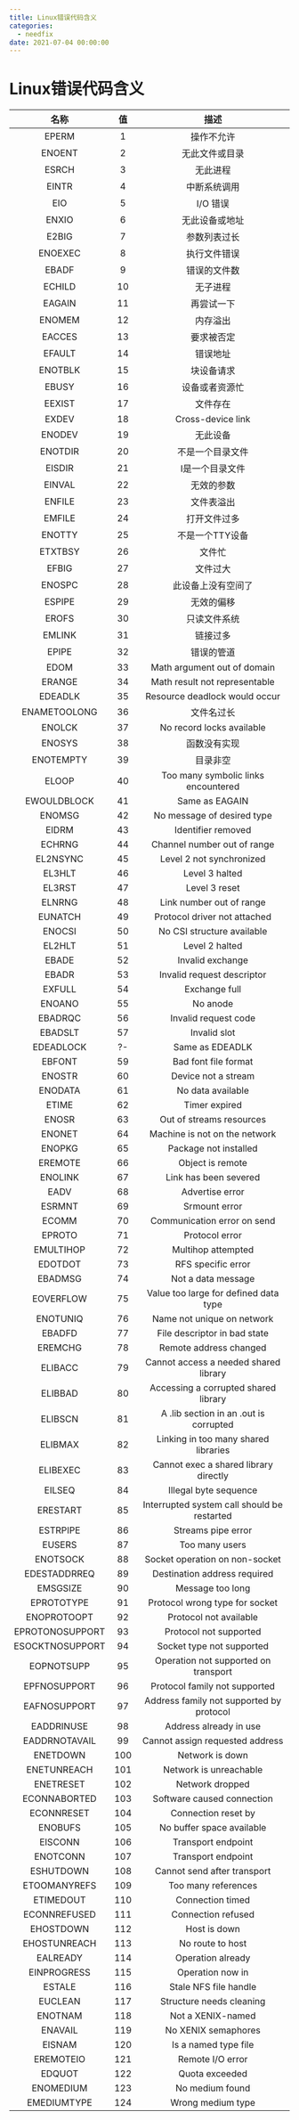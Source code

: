 ```yaml
---
title: Linux错误代码含义
categories:
  - needfix
date: 2021-07-04 00:00:00
---
```

# Linux错误代码含义



|       名称        |  值   |                    描述                    |
| :-------------: | :--: | :--------------------------------------: |
|      EPERM      |  1   |                  操作不允许                   |
|     ENOENT      |  2   |                 无此文件或目录                  |
|      ESRCH      |  3   |                   无此进程                   |
|      EINTR      |  4   |                  中断系统调用                  |
|       EIO       |  5   |                  I/O 错误                  |
|      ENXIO      |  6   |                 无此设备或地址                  |
|      E2BIG      |  7   |                  参数列表过长                  |
|     ENOEXEC     |  8   |                  执行文件错误                  |
|      EBADF      |  9   |                  错误的文件数                  |
|     ECHILD      |  10  |                   无子进程                   |
|     EAGAIN      |  11  |                  再尝试一下                   |
|     ENOMEM      |  12  |                   内存溢出                   |
|     EACCES      |  13  |                  要求被否定                   |
|     EFAULT      |  14  |                   错误地址                   |
|     ENOTBLK     |  15  |                  块设备请求                   |
|      EBUSY      |  16  |                 设备或者资源忙                  |
|     EEXIST      |  17  |                   文件存在                   |
|      EXDEV      |  18  |            Cross-device link             |
|     ENODEV      |  19  |                   无此设备                   |
|     ENOTDIR     |  20  |                 不是一个目录文件                 |
|     EISDIR      |  21  |                 I是一个目录文件                 |
|     EINVAL      |  22  |                  无效的参数                   |
|     ENFILE      |  23  |                  文件表溢出                   |
|     EMFILE      |  24  |                  打开文件过多                  |
|     ENOTTY      |  25  |                不是一个TTY设备                 |
|     ETXTBSY     |  26  |                   文件忙                    |
|      EFBIG      |  27  |                   文件过大                   |
|     ENOSPC      |  28  |                此设备上没有空间了                 |
|     ESPIPE      |  29  |                  无效的偏移                   |
|      EROFS      |  30  |                  只读文件系统                  |
|     EMLINK      |  31  |                   链接过多                   |
|      EPIPE      |  32  |                  错误的管道                   |
|      EDOM       |  33  |       Math argument out of domain        |
|     ERANGE      |  34  |      Math result not representable       |
|     EDEADLK     |  35  |      Resource deadlock would occur       |
|  ENAMETOOLONG   |  36  |                  文件名过长                   |
|     ENOLCK      |  37  |        No record locks available         |
|     ENOSYS      |  38  |                  函数没有实现                  |
|    ENOTEMPTY    |  39  |                   目录非空                   |
|      ELOOP      |  40  |   Too many symbolic links encountered    |
|   EWOULDBLOCK   |  41  |              Same as EAGAIN              |
|     ENOMSG      |  42  |        No message of desired type        |
|      EIDRM      |  43  |            Identifier removed            |
|     ECHRNG      |  44  |       Channel number out of range        |
|    EL2NSYNC     |  45  |         Level 2 not synchronized         |
|     EL3HLT      |  46  |              Level 3 halted              |
|     EL3RST      |  47  |              Level 3 reset               |
|     ELNRNG      |  48  |         Link number out of range         |
|     EUNATCH     |  49  |       Protocol driver not attached       |
|     ENOCSI      |  50  |        No CSI structure available        |
|     EL2HLT      |  51  |              Level 2 halted              |
|      EBADE      |  52  |             Invalid exchange             |
|      EBADR      |  53  |        Invalid request descriptor        |
|     EXFULL      |  54  |              Exchange full               |
|     ENOANO      |  55  |                 No anode                 |
|     EBADRQC     |  56  |           Invalid request code           |
|     EBADSLT     |  57  |               Invalid slot               |
|    EDEADLOCK    |  ?-  |             Same as EDEADLK              |
|     EBFONT      |  59  |           Bad font file format           |
|     ENOSTR      |  60  |           Device not a stream            |
|     ENODATA     |  61  |            No data available             |
|      ETIME      |  62  |              Timer expired               |
|      ENOSR      |  63  |         Out of streams resources         |
|     ENONET      |  64  |      Machine is not on the network       |
|     ENOPKG      |  65  |          Package not installed           |
|     EREMOTE     |  66  |             Object is remote             |
|     ENOLINK     |  67  |          Link has been severed           |
|      EADV       |  68  |             Advertise error              |
|     ESRMNT      |  69  |              Srmount error               |
|      ECOMM      |  70  |       Communication error on send        |
|     EPROTO      |  71  |              Protocol error              |
|    EMULTIHOP    |  72  |            Multihop attempted            |
|     EDOTDOT     |  73  |            RFS specific error            |
|     EBADMSG     |  74  |            Not a data message            |
|    EOVERFLOW    |  75  |  Value too large for defined data type   |
|    ENOTUNIQ     |  76  |        Name not unique on network        |
|     EBADFD      |  77  |       File descriptor in bad state       |
|     EREMCHG     |  78  |          Remote address changed          |
|     ELIBACC     |  79  |  Cannot access a needed shared library   |
|     ELIBBAD     |  80  |   Accessing a corrupted shared library   |
|     ELIBSCN     |  81  |  A .lib section in an .out is corrupted  |
|     ELIBMAX     |  82  |   Linking in too many shared libraries   |
|    ELIBEXEC     |  83  |  Cannot exec a shared library directly   |
|     EILSEQ      |  84  |          Illegal byte sequence           |
|    ERESTART     |  85  | Interrupted system call should be restarted |
|    ESTRPIPE     |  86  |            Streams pipe error            |
|     EUSERS      |  87  |              Too many users              |
|    ENOTSOCK     |  88  |      Socket operation on non-socket      |
|  EDESTADDRREQ   |  89  |       Destination address required       |
|    EMSGSIZE     |  90  |             Message too long             |
|   EPROTOTYPE    |  91  |      Protocol wrong type for socket      |
|   ENOPROTOOPT   |  92  |          Protocol not available          |
| EPROTONOSUPPORT |  93  |          Protocol not supported          |
| ESOCKTNOSUPPORT |  94  |        Socket type not supported         |
|   EOPNOTSUPP    |  95  |   Operation not supported on transport   |
|  EPFNOSUPPORT   |  96  |      Protocol family not supported       |
|  EAFNOSUPPORT   |  97  | Address family not supported by protocol |
|   EADDRINUSE    |  98  |          Address already in use          |
|  EADDRNOTAVAIL  |  99  |     Cannot assign requested address      |
|    ENETDOWN     | 100  |             Network is down              |
|   ENETUNREACH   | 101  |          Network is unreachable          |
|    ENETRESET    | 102  |             Network dropped              |
|  ECONNABORTED   | 103  |        Software caused connection        |
|   ECONNRESET    | 104  |           Connection reset by            |
|     ENOBUFS     | 105  |        No buffer space available         |
|     EISCONN     | 106  |            Transport endpoint            |
|    ENOTCONN     | 107  |            Transport endpoint            |
|    ESHUTDOWN    | 108  |       Cannot send after transport        |
|  ETOOMANYREFS   | 109  |           Too many references            |
|    ETIMEDOUT    | 110  |             Connection timed             |
|  ECONNREFUSED   | 111  |            Connection refused            |
|    EHOSTDOWN    | 112  |               Host is down               |
|  EHOSTUNREACH   | 113  |             No route to host             |
|    EALREADY     | 114  |            Operation already             |
|   EINPROGRESS   | 115  |             Operation now in             |
|     ESTALE      | 116  |          Stale NFS file handle           |
|     EUCLEAN     | 117  |         Structure needs cleaning         |
|     ENOTNAM     | 118  |            Not a XENIX-named             |
|     ENAVAIL     | 119  |           No XENIX semaphores            |
|     EISNAM      | 120  |           Is a named type file           |
|    EREMOTEIO    | 121  |             Remote I/O error             |
|     EDQUOT      | 122  |              Quota exceeded              |
|    ENOMEDIUM    | 123  |             No medium found              |
|   EMEDIUMTYPE   | 124  |            Wrong medium type             |